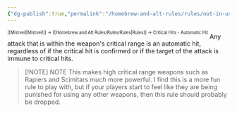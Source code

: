 ```yaml
---
{"dg-publish":true,"permalink":"/homebrew-and-alt-rules/rules/not-in-use/critical-hits-automatic-hit/"}
---
```


<sup><sup>[[Mistveil\|Mistveil]] → [[Homebrew and Alt Rules/Rules/Rules\|Rules]] → Critical Hits - Automatic Hit</sup></sup> 
Any attack that is within the weapon's critical range is an automatic hit, regardless of if the critical hit is confirmed or if the target of the attack is immune to critical hits.


> [!NOTE] NOTE
> This makes high critical range weapons such as Rapiers and Scimitars *much* more powerful. I find this is a more fun rule to play with, but if your players start to feel like they are being punished for using any other weapons, then this rule should probably be dropped.
